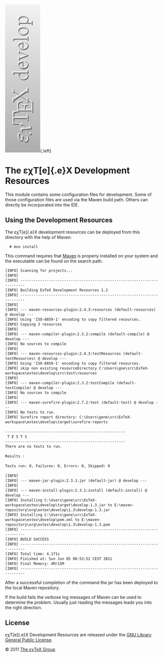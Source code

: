 ![](src/images/develop-side.png){.left}

The εχT[e]{.e}X Development Resources
=====================================

This module contains some configuration files for development. Some of
those configuration files are used via the Maven build path. Others can
directly be incorporated into the IDE.

Using the Development Resources
-------------------------------

The εχT[e]{.e}X development resources can be deployed from this
directory with the help of Maven:

      # mvn install

This command requires that [Maven](http://maven.apache.org) is properly
installed on your system and the executable can be found on the search
path.

``` {.output}
[INFO] Scanning for projects...
[INFO]                                                                         
[INFO] ------------------------------------------------------------------------
[INFO] Building ExTeX Development Resources 1.3
[INFO] ------------------------------------------------------------------------
[INFO] 
[INFO] --- maven-resources-plugin:2.4.3:resources (default-resources) @ develop ---
[INFO] Using 'ISO-8859-1' encoding to copy filtered resources.
[INFO] Copying 3 resources
[INFO] 
[INFO] --- maven-compiler-plugin:2.3.2:compile (default-compile) @ develop ---
[INFO] No sources to compile
[INFO] 
[INFO] --- maven-resources-plugin:2.4.3:testResources (default-testResources) @ develop ---
[INFO] Using 'ISO-8859-1' encoding to copy filtered resources.
[INFO] skip non existing resourceDirectory C:\Users\gne\src\ExTeX-workspace\extex\develop\src\test\resources
[INFO] 
[INFO] --- maven-compiler-plugin:2.3.2:testCompile (default-testCompile) @ develop ---
[INFO] No sources to compile
[INFO] 
[INFO] --- maven-surefire-plugin:2.7.2:test (default-test) @ develop ---
[INFO] No tests to run.
[INFO] Surefire report directory: C:\Users\gene\src\ExTeX-workspace\extex\develop\target\surefire-reports

-------------------------------------------------------
 T E S T S
-------------------------------------------------------
There are no tests to run.

Results :

Tests run: 0, Failures: 0, Errors: 0, Skipped: 0

[INFO] 
[INFO] --- maven-jar-plugin:2.3.1:jar (default-jar) @ develop ---
[INFO] 
[INFO] --- maven-install-plugin:2.3.1:install (default-install) @ develop ---
[INFO] Installing C:\Users\gene\src\ExTeX-workspace\extex\develop\target\develop-1.3.jar to E:\maven-repository\org\extex\develop\1.3\develop-1.3.jar
[INFO] Installing C:\Users\gene\src\ExTeX-workspace\extex\develop\pom.xml to E:\maven-repository\org\extex\develop\1.3\develop-1.3.pom
[INFO] ------------------------------------------------------------------------
[INFO] BUILD SUCCESS
[INFO] ------------------------------------------------------------------------
[INFO] Total time: 4.171s
[INFO] Finished at: Sun Jun 05 08:53:52 CEST 2011
[INFO] Final Memory: 4M/15M
[INFO] ------------------------------------------------------------------------
```

After a successful completion of the command the jar has been deployed
to the local Maven repository.

If the build fails the verbose log messages of Maven can be used to
determine the problem. Usually just reading the messages leads you into
the right direction.

License
-------

εχT[e]{.e}X Development Resources are released under the [GNU Library
General Public License](LICENSE.html).

© 2011 [The εχTeX Group](mailto:extex@dante.de)
